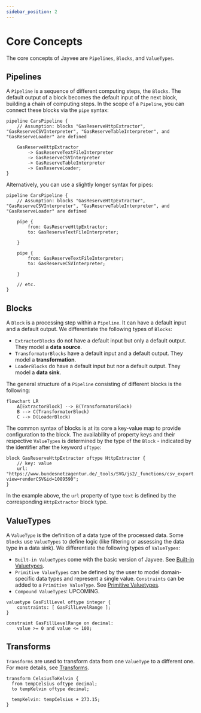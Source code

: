 ```yaml
---
sidebar_position: 2
---
```


# Core Concepts

The core concepts of Jayvee are `Pipelines`, `Blocks`, and `ValueTypes`.

## Pipelines

A `Pipeline` is a sequence of different computing steps, the `Blocks`.
The default output of a block becomes the default input of the next block, building a chain of computing steps.
In the scope of a `Pipeline`, you can connect these blocks via the `pipe` syntax:

```jayvee
pipeline CarsPipeline {
    // Assumption: blocks "GasReserveHttpExtractor", "GasReserveCSVInterpreter", "GasReserveTableInterpreter", and "GasReserveLoader" are defined

    GasReserveHttpExtractor
		-> GasReserveTextFileInterpreter
		-> GasReserveCSVInterpreter
		-> GasReserveTableInterpreter
		-> GasReserveLoader;
}
```

Alternatively, you can use a slightly longer syntax for pipes:

```jayvee
pipeline CarsPipeline {
    // Assumption: blocks "GasReserveHttpExtractor", "GasReserveCSVInterpreter", "GasReserveTableInterpreter", and "GasReserveLoader" are defined

    pipe {
        from: GasReserveHttpExtractor;
        to: GasReserveTextFileInterpreter;

    }

    pipe {
        from: GasReserveTextFileInterpreter;
        to: GasReserveCSVInterpreter;

    }

    // etc.
}
```

## Blocks

A `Block` is a processing step within a `Pipeline`.
It can have a default input and a default output.
We differentiate the following types of `Blocks`:
- `ExtractorBlocks` do not have a default input but only a default output. They model a **data source**.
- `TransformatorBlocks` have a default input and a default output. They model a **transformation**.
- `LoaderBlocks` do have a default input but nor a default output. They model a **data sink**.

The general structure of a `Pipeline` consisting of different blocks is the following:

```mermaid
flowchart LR
    A[ExtractorBlock] --> B(TransformatorBlock)
    B --> C(TransformatorBlock)
    C --> D(LoaderBlock)
```

The common syntax of blocks is at its core a key-value map to provide configuration to the block.
The availability of property keys and their respective `ValueTypes` is determined by the type of the `Block` - indicated by the identifier after the keyword `oftype`:

```jayvee
block GasReserveHttpExtractor oftype HttpExtractor {
    // key: value
    url: "https://www.bundesnetzagentur.de/_tools/SVG/js2/_functions/csv_export.html?view=renderCSV&id=1089590";
} 
```

In the example above, the `url` property of type `text` is defined by the corresponding `HttpExtractor` block type.

## ValueTypes

A `ValueType` is the definition of a data type of the processed data.
Some `Blocks` use `ValueTypes` to define logic (like filtering or assessing the data type in a data sink).
We differentiate the following types of `ValueTypes`:
- `Built-in ValueTypes` come with the basic version of Jayvee. See [Built-in Valuetypes](./valuetypes/builtin-valuetypes).
- `Primitive ValueTypes` can be defined by the user to model domain-specific data types and represent a single value.
  `Constraints` can be added to a `Primitive ValueType`.
See [Primitive Valuetypes](./valuetypes/primitive-valuetypes).
- `Compound ValueTypes`: UPCOMING.

```jayvee
valuetype GasFillLevel oftype integer {
    constraints: [ GasFillLevelRange ];
}

constraint GasFillLevelRange on decimal:
    value >= 0 and value <= 100;
```

## Transforms
`Transforms` are used to transform data from one `ValueType` to a different one. For more details, see [Transforms](./transforms.md).

```jayvee
transform CelsiusToKelvin {
  from tempCelsius oftype decimal;
  to tempKelvin oftype decimal;

  tempKelvin: tempCelsius + 273.15;
}
```